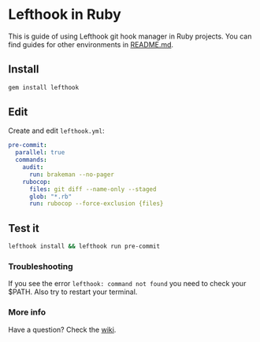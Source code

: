 # Lefthook in Ruby

This is guide of using Lefthook git hook manager in Ruby projects. You can find guides for other environments in [README.md](../README.md).

## Install

```bash
gem install lefthook
```

## Edit

Create and edit `lefthook.yml`:

```yml
pre-commit:
  parallel: true
  commands:
    audit:
      run: brakeman --no-pager
    rubocop:
      files: git diff --name-only --staged
      glob: "*.rb"
      run: rubocop --force-exclusion {files}
```

## Test it
```bash
lefthook install && lefthook run pre-commit
```

### Troubleshooting
If you see the error `lefthook: command not found` you need to check your $PATH. Also try to restart your terminal.

### More info
Have a question? Check the [wiki](https://github.com/Arkweid/lefthook/wiki).
